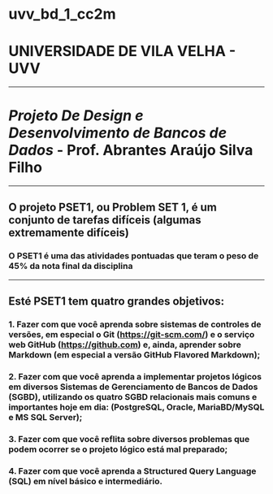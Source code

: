 # uvv_bd_1_cc2m
# UNIVERSIDADE DE VILA VELHA - UVV
---

# ***Projeto De Design e Desenvolvimento de Bancos de Dados*** - Prof. Abrantes Araújo Silva Filho 
---
## O projeto PSET1, ou Problem SET 1, é um conjunto de tarefas difíceis (algumas extremamente difíceis)

### O PSET1 é uma das atividades pontuadas que teram o peso de 45% da nota final da disciplina 
---
## Esté PSET1 tem quatro grandes objetivos:

### 1. Fazer com que você aprenda sobre sistemas de controles de versões, em especial o Git (https://git-scm.com/) e o serviço web GitHub (https://github.com) e, ainda, aprender sobre Markdown (em especial a versão GitHub Flavored Markdown);

### 2. Fazer com que você aprenda a implementar projetos lógicos em diversos Sistemas de Gerenciamento de Bancos de Dados (SGBD), utilizando os quatro SGBD relacionais mais comuns e importantes hoje em dia: (PostgreSQL, Oracle, MariaBD/MySQL e MS SQL Server);

### 3. Fazer com que você reflita sobre diversos problemas que podem ocorrer se o projeto lógico está mal preparado;

### 4. Fazer com que você aprenda a Structured Query Language (SQL) em nível básico e intermediário.